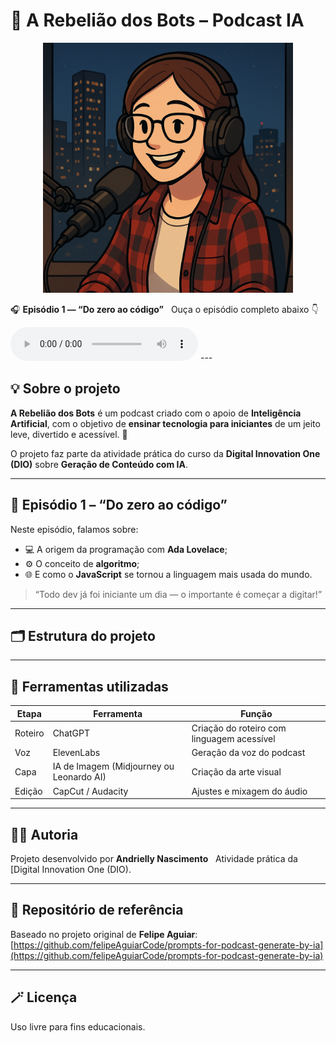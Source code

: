 # 🤖 A Rebelião dos Bots – Podcast IA

<p align="center">
  <img src="assets/capa_episodio1.png" alt="Capa do podcast A Rebelião dos Bots" width="400">
</p>

🎧 **Episódio 1 — “Do zero ao código”**  
Ouça o episódio completo abaixo 👇  

<audio controls>
  <source src="https://github.com/Andrynasc/a-rebeliao-dos-bots/raw/main/output/episodio1_audio_final.mp3" type="audio/mpeg">
  Seu navegador não suporta o elemento de áudio.
</audio>
---

## 💡 Sobre o projeto

**A Rebelião dos Bots** é um podcast criado com o apoio de **Inteligência Artificial**, com o objetivo de **ensinar tecnologia para iniciantes** de um jeito leve, divertido e acessível. 🚀  

O projeto faz parte da atividade prática do curso da **Digital Innovation One (DIO)** sobre **Geração de Conteúdo com IA**.

---

## 🧠 Episódio 1 – “Do zero ao código”

Neste episódio, falamos sobre:
- 💻 A origem da programação com **Ada Lovelace**;  
- ⚙️ O conceito de **algoritmo**;  
- 🌐 E como o **JavaScript** se tornou a linguagem mais usada do mundo.  

> “Todo dev já foi iniciante um dia — o importante é começar a digitar!”

---

## 🗂️ Estrutura do projeto


---

## 🧩 Ferramentas utilizadas

| Etapa | Ferramenta | Função |
|-------|-------------|--------|
| Roteiro | ChatGPT | Criação do roteiro com linguagem acessível |
| Voz | ElevenLabs | Geração da voz do podcast |
| Capa | IA de Imagem (Midjourney ou Leonardo AI) | Criação da arte visual |
| Edição | CapCut / Audacity | Ajustes e mixagem do áudio |

---

## 👩‍💻 Autoria
Projeto desenvolvido por **Andrielly Nascimento**  
Atividade prática da [Digital Innovation One (DIO).

---

## 🔗 Repositório de referência
Baseado no projeto original de **Felipe Aguiar**:  
[https://github.com/felipeAguiarCode/prompts-for-podcast-generate-by-ia](https://github.com/felipeAguiarCode/prompts-for-podcast-generate-by-ia)

---

## 🪄 Licença
Uso livre para fins educacionais.
